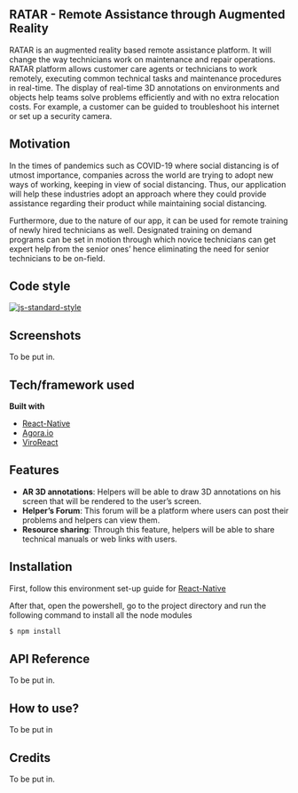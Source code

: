 ## RATAR - Remote Assistance through Augmented Reality
RATAR is an augmented reality based remote assistance platform. It will change the way technicians work on maintenance and repair operations. RATAR platform allows customer care agents or technicians to work remotely, executing common technical tasks and maintenance procedures in real-time. The display of real-time
3D annotations on environments and objects help teams solve problems efficiently and with no extra relocation costs. For example, a customer can be guided to troubleshoot his internet or set up a security camera.

## Motivation
In the times of pandemics such as COVID-19 where social distancing is of utmost importance, companies across the world are trying to adopt new ways of working, keeping in view of social distancing. Thus, our application will help these industries adopt an approach where they could provide assistance regarding their product while
maintaining social distancing.

Furthermore, due to the nature of our app, it can be used for remote training of newly hired technicians as well. Designated training on demand programs can be set in motion through which novice technicians can get expert help from the senior ones’ hence eliminating the need for senior technicians to be on-field.

## Code style

[![js-standard-style](https://img.shields.io/badge/code%20style-standard-brightgreen.svg?style=flat)](https://github.com/feross/standard)
 
## Screenshots
To be put in.

## Tech/framework used

<b>Built with</b>
- [React-Native](https://reactnative.dev)
- [Agora.io](https://www.agora.io/en/)
- [ViroReact](https://viromedia.com/viroreact)

## Features
- <b>AR 3D annotations</b>: Helpers will be able to draw 3D annotations on his screen that will be rendered to the user’s screen.
- <b>Helper’s Forum</b>: This forum will be a platform where users can post their problems and helpers can view them.
- <b>Resource sharing</b>: Through this feature, helpers will be able to share technical manuals or web links with users.

## Installation

First, follow this environment set-up guide for [React-Native](https://reactnative.dev/docs/environment-setup)

After that, open the powershell, go to the project directory and run the following command to install all the node modules

```bash
$ npm install
```

## API Reference

To be put in.

## How to use?

To be put in

## Credits

To be put in.
